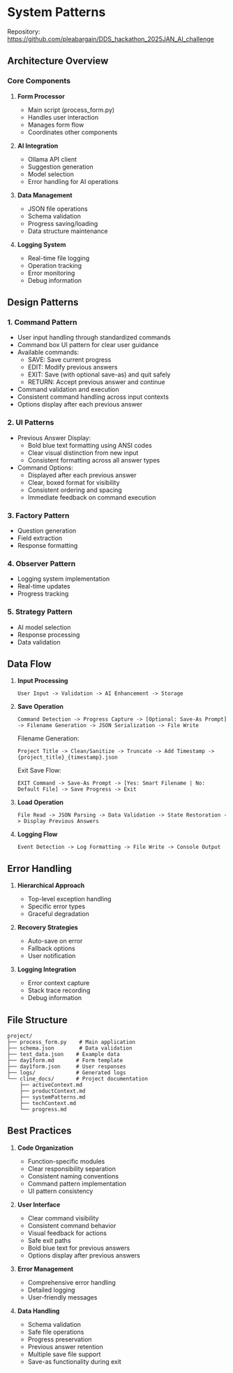 # System Patterns

Repository: https://github.com/pleabargain/DDS_hackathon_2025JAN_AI_challenge

## Architecture Overview

### Core Components
1. **Form Processor**
   - Main script (process_form.py)
   - Handles user interaction
   - Manages form flow
   - Coordinates other components

2. **AI Integration**
   - Ollama API client
   - Suggestion generation
   - Model selection
   - Error handling for AI operations

3. **Data Management**
   - JSON file operations
   - Schema validation
   - Progress saving/loading
   - Data structure maintenance

4. **Logging System**
   - Real-time file logging
   - Operation tracking
   - Error monitoring
   - Debug information

## Design Patterns

### 1. Command Pattern
- User input handling through standardized commands
- Command box UI pattern for clear user guidance
- Available commands:
  * SAVE: Save current progress
  * EDIT: Modify previous answers
  * EXIT: Save (with optional save-as) and quit safely
  * RETURN: Accept previous answer and continue
- Command validation and execution
- Consistent command handling across input contexts
- Options display after each previous answer

### 2. UI Patterns
- Previous Answer Display:
  * Bold blue text formatting using ANSI codes
  * Clear visual distinction from new input
  * Consistent formatting across all answer types
- Command Options:
  * Displayed after each previous answer
  * Clear, boxed format for visibility
  * Consistent ordering and spacing
  * Immediate feedback on command execution

### 3. Factory Pattern
- Question generation
- Field extraction
- Response formatting

### 4. Observer Pattern
- Logging system implementation
- Real-time updates
- Progress tracking

### 5. Strategy Pattern
- AI model selection
- Response processing
- Data validation

## Data Flow
1. **Input Processing**
   ```
   User Input -> Validation -> AI Enhancement -> Storage
   ```

2. **Save Operation**
   ```
   Command Detection -> Progress Capture -> [Optional: Save-As Prompt] -> Filename Generation -> JSON Serialization -> File Write
   ```

   Filename Generation:
   ```
   Project Title -> Clean/Sanitize -> Truncate -> Add Timestamp -> {project_title}_{timestamp}.json
   ```

   Exit Save Flow:
   ```
   EXIT Command -> Save-As Prompt -> [Yes: Smart Filename | No: Default File] -> Save Progress -> Exit
   ```

3. **Load Operation**
   ```
   File Read -> JSON Parsing -> Data Validation -> State Restoration -> Display Previous Answers
   ```

4. **Logging Flow**
   ```
   Event Detection -> Log Formatting -> File Write -> Console Output
   ```

## Error Handling
1. **Hierarchical Approach**
   - Top-level exception handling
   - Specific error types
   - Graceful degradation

2. **Recovery Strategies**
   - Auto-save on error
   - Fallback options
   - User notification

3. **Logging Integration**
   - Error context capture
   - Stack trace recording
   - Debug information

## File Structure
```
project/
├── process_form.py    # Main application
├── schema.json        # Data validation
├── test_data.json    # Example data
├── day1form.md       # Form template
├── day1form.json     # User responses
├── logs/             # Generated logs
└── cline_docs/       # Project documentation
    ├── activeContext.md
    ├── productContext.md
    ├── systemPatterns.md
    ├── techContext.md
    └── progress.md
```

## Best Practices
1. **Code Organization**
   - Function-specific modules
   - Clear responsibility separation
   - Consistent naming conventions
   - Command pattern implementation
   - UI pattern consistency

2. **User Interface**
   - Clear command visibility
   - Consistent command behavior
   - Visual feedback for actions
   - Safe exit paths
   - Bold blue text for previous answers
   - Options display after previous answers

3. **Error Management**
   - Comprehensive error handling
   - Detailed logging
   - User-friendly messages

4. **Data Handling**
   - Schema validation
   - Safe file operations
   - Progress preservation
   - Previous answer retention
   - Multiple save file support
   - Save-as functionality during exit
